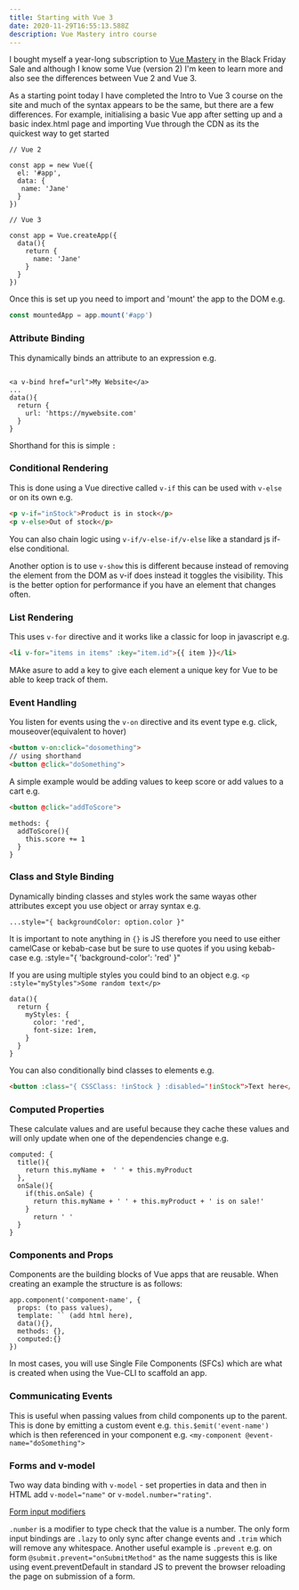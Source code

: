 ```yaml
---
title: Starting with Vue 3
date: 2020-11-29T16:55:13.588Z
description: Vue Mastery intro course
---
```

I bought myself a year-long subscription to [Vue Mastery](https://www.vuemastery.com) in the Black Friday Sale and although I know some Vue (version 2) I'm keen to learn more and also see the differences between Vue 2 and Vue 3. 

As a starting point today I have completed the Intro to Vue 3 course on the site and much of the syntax appears to be the same, but there are a few differences. For example, initialising a basic Vue app after setting up and a basic index.html page and importing Vue through the CDN as its the quickest way to get started

```Vue
// Vue 2

const app = new Vue({
  el: '#app',
  data: {
   name: 'Jane'
  }
})

// Vue 3

const app = Vue.createApp({
  data(){
    return {
      name: 'Jane'
    }
  }
})
```
Once this is set up you need to import and 'mount' the app to the DOM e.g.

```javascript
const mountedApp = app.mount('#app')
```

### Attribute Binding

This dynamically binds an attribute to an expression e.g.

```Vue

<a v-bind href="url">My Website</a>
...
data(){
  return {
    url: 'https://mywebsite.com'
  }
}
```
Shorthand for this is simple `:`

### Conditional Rendering

This is done using a Vue directive called `v-if` this can be used with `v-else` or on its own e.g.

```html
<p v-if="inStock">Product is in stock</p>
<p v-else>Out of stock</p>
```

You can also chain logic using `v-if/v-else-if/v-else` like a standard js if-else conditional.

Another option is to use `v-show` this is different because instead of removing the element from the DOM as v-if does instead it toggles the visibility. This is the better option for performance if you have an element that changes often.

### List Rendering

This uses `v-for` directive and it works like a classic for loop in javascript e.g.

```html
<li v-for="items in items" :key="item.id">{{ item }}</li>
```
MAke asure to add a key to give each element a unique key for Vue to be able to keep track of them.

### Event Handling

You listen for events using the `v-on` directive and its event type e.g. click, mouseover(equivalent to hover)

```html
<button v-on:click="dosomething">
// using shorthand
<button @click="doSomething">
```

A simple example would be adding values to keep score or add values to a cart e.g.

```html
<button @click="addToScore">
```

```Vue
methods: {
  addToScore(){
    this.score += 1
  }
}
```

### Class and Style Binding

Dynamically binding classes and styles work the same wayas other attributes except you use object or array syntax e.g. 

```
...style="{ backgroundColor: option.color }"
```

It is important to note anything in `{}` is JS therefore you need to use either camelCase or kebab-case but be sure to use quotes if you using kebab-case e.g. :style="{ 'background-color': 'red' }"

If you are using multiple styles you could bind to an object e.g. 
`<p :style="myStyles">Some random text</p>`

```vue
data(){
  return {
    myStyles: {
      color: 'red',
      font-size: 1rem,
    }
  }
}
```
You can also conditionally bind classes to elements e.g.

```html
<button :class="{ CSSClass: !inStock } :disabled="!inStock">Text here</button>
```

### Computed Properties

These calculate values and are useful because they cache these values and will only update when one of the dependencies change e.g.

```vue
computed: {
  title(){
    return this.myName +  ' ' + this.myProduct
  },
  onSale(){
    if(this.onSale) {
      return this.myName + ' ' + this.myProduct + ' is on sale!'
    }
      return ' '
  }
}
```

### Components and Props

Components are the building blocks of Vue apps that are reusable. When creating an example the structure is as follows:

```vue
app.component('component-name', {
  props: (to pass values),
  template: `` (add html here),
  data(){},
  methods: {},
  computed:{}
})
```

In most cases, you will use Single File Components (SFCs) which are what is created when using the Vue-CLI to scaffold an app.

### Communicating Events

This is useful when passing values from child components up to the parent. This is done by emitting a custom event e.g. `this.$emit('event-name')` which is then referenced in your component e.g. `<my-component @event-name="doSomething">`

### Forms and v-model

Two way data binding with `v-model` - set properties in data and then in HTML add `v-model="name"` or `v-model.number="rating"`.

[Form input modifiers](https://vuejs.org/v2/guide/forms.html#Modifiers)

`.number` is a modifier to type check that the value is a number. The only form input bindings are `.lazy` to only sync after change events and `.trim` which will remove any whitespace. Another useful example is `.prevent` e.g. on form `@submit.prevent="onSubmitMethod"` as the name suggests this is like using event.preventDefault in standard JS to prevent the browser reloading the page on submission of a form.